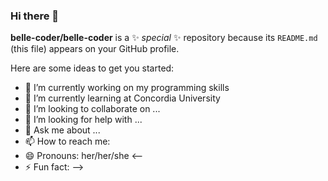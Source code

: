### Hi there 👋


**belle-coder/belle-coder** is a ✨ _special_ ✨ repository because its `README.md` (this file) appears on your GitHub profile.

Here are some ideas to get you started:

- 🔭 I’m currently working on my programming skills
- 🌱 I’m currently learning at Concordia University
- 👯 I’m looking to collaborate on ...
- 🤔 I’m looking for help with ...
- 💬 Ask me about ...
- 📫 How to reach me: 
- 😄 Pronouns: her/her/she
<--
- ⚡ Fun fact: 
-->
